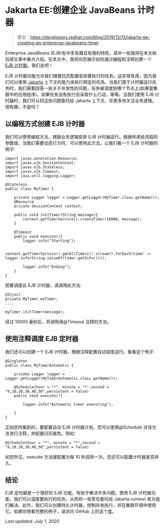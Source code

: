 # Jakarta EE:创建企业 JavaBeans 计时器

> 原文：<https://developers.redhat.com/blog/2019/12/13/jakarta-ee-creating-an-enterprise-javabeans-timer>

Enterprise JavaBeans (EJB)有许多有趣且有用的特性，其中一些我将在本文和后续文章中重点介绍。在本文中，我将向您展示如何通过编程和注释创建一个 [EJB 计时器](https://docs.oracle.com/cd/E16439_01/doc.1013/e13981/undejdev012.htm)。我们走吧！

EJB 计时器功能允许我们根据日历配置安排要执行的任务。这非常有用，因为我们可以使用 [Jakarta](https://developers.redhat.com/blog/2019/09/12/jakarta-ee-8-the-new-era-of-java-ee-explained/) 上下文的能力来执行预定的任务。当我们基于计时器运行任务时，我们需要回答一些关于并发性的问题，任务被调度到哪个节点上(如果是集群中的应用程序)，如果任务没有执行会采取什么行动，等等。当我们使用 EJB 计时器时，我们可以将这些问题委托给 Jakarta 上下文，并更多地关注业务逻辑。很有趣，不是吗？

## 以编程方式创建 EJB 计时器

我们可以使用编程方法，根据业务逻辑安排 EJB 计时器运行。根据传递给流程的参数值，当我们需要动态行为时，可以使用此方法。让我们看一个 EJB 计时器的例子:

```
import javax.annotation.Resource;
import javax.ejb.SessionContext;
import javax.ejb.Stateless;
import javax.ejb.Timeout;
import java.util.logging.Logger;

@Stateless
public class MyTimer {

    private Logger logger = Logger.getLogger(MyTimer.class.getName());
    @Resource
    private SessionContext context;

    public void initTimer(String message){
        context.getTimerService().createTimer(10000, message);
    }

    @Timeout
    public void execute(){
        logger.info("Starting");

        context.getTimerService().getAllTimers().stream().forEach(timer -> logger.info(String.valueOf(timer.getInfo())));

        logger.info("Ending");
    }    
}

```

若要调度此 EJB 计时器，请调用此方法:

```
@Inject
private MyTimer myTimer;
....
```

```
myTimer.initTimer(message);
```

经过 10000 毫秒后，将调用用@Timeout 注释的方法。

## 使用注释调度 EJB 定时器

我们还可以创建一个 EJB 计时器，根据注释配置自动调度运行。看看这个例子:

```
@Singleton
public class MyTimerAutomatic {

    private Logger logger = Logger.getLogger(MyTimerAutomatic.class.getName());

    @Schedule(hour = "*", minute = "*",second = "0,10,20,30,40,50",persistent = false)
    public void execute(){

        logger.info("Automatic timer executing");

    }
}

```

正如您所看到的，要配置自动 EJB 计时器计划，您可以使用@Schedule 对该方法进行注释，并配置日历属性。例如:

```
@Schedule(hour = "*", minute = "*",second = "0,10,20,30,40,50",persistent = false)
```

如您所见，execute 方法被配置为每 10 秒调用一次。您还可以配置计时器是否持久。

## 结论

EJB 定时器是一个很好的 EJB 功能，有助于解决许多问题。使用 EJB 计时器功能，我们可以调度要执行的任务，从而将一些责任委托给 Jakarta context 来为我们解决。此外，我们可以创建持久计时器，控制并发执行，并在集群环境中使用它。如果你想看完整的例子，请访问 GitHub 上的这个[库](https://github.com/rhuan080/sampleejbtime)。

*Last updated: July 1, 2020*